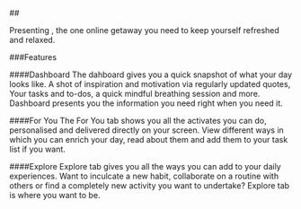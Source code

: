 ##<Insert Project Name Here>
  
  Presenting <name>, the one online getaway you need to keep yourself refreshed and relaxed.
  
  ###Features
  
  ####Dashboard
  The dahboard gives you a quick snapshot of what your day looks like. A shot of inspiration and motivation via regularly updated quotes, Your tasks and to-dos, a quick mindful breathing session and more. Dashboard presents you the information you need right when you need it.
  
  ####For You
  The For You tab shows you all the activates you can do, personalised and delivered directly on your screen. View different ways in which you can enrich your day, read about them and add them to your task list if you want.
  
  ####Explore
  Explore tab gives you all the ways you can add to your daily experiences. Want to inculcate a new habit, collaborate on a routine with others or find a completely new activity you want to undertake? Explore tab is where you want to be.
  
  
